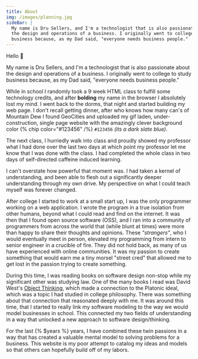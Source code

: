 ```yaml
---
title: About
img: /images/planning.jpg
sideBar: |
  My name is Dru Sellers, and I'm a technologist that is also passionate about
  the design and operations of a business. I originally went to college to study
  business because, as my Dad said, "everyone needs business people."
---
```


Hello 👋

My name is Dru Sellers, and I'm a technologist that is also passionate about
the design and operations of a business. I originally went to college to study 
business because, as my Dad said, "everyone needs business people." 

While in school I randomly took a 9 week HTML class to fulfill some technology
credits, and after **bolding** my name in the browser I absolutely lost my mind.
I went back to the dorms, that night and started building my web page. I don't recall
getting dinner, after who knows how many can's of Mountain Dew I found GeoCities and
uploaded my gif laden, under-construction, single page website with the amazingly 
clever background color  {% chip color="#123456" /%} `#123456` _(its a dark slate blue)_.

The next class, I hurriedly walk into class and proudly showed my professor what I had done
over the last two days at which point my professor let me know that I was done with the class.
I had completed the whole class in two days of self-directed caffeine induced learning.

I can't overstate how powerful that moment was. I had taken a kernel of understanding, 
and been able to flesh out a significantly deeper understanding through my own drive.
My perspective on what I could teach myself was forever changed. 

After college I started to work at a small start up, I was the only programmer working on
a web application. I wrote the program in a true isolation from other humans, beyond what I could 
read and find on the internet. It was then that I found open source software (OSS), and I ran
into a community of programmers from across the world that (while blunt at times) were more
than happy to share their thoughts and opinions. These _"strangers"_, who I would eventually meet
in person, elevated my programming from intern to senior engineer in a crucible of fire. They did
not hold back, as many of us have experienced with online communities. It was my passion to create
something that would earn me a tiny morsel "street cred" that allowed me to get lost in the
passion trying to create something.

During this time, I was reading books on software design non-stop while my significant other was 
studying law. One of the many books I read was David West's [Object Thinking](https://www.amazon.com/Object-Thinking-Developer-Reference-David-ebook/dp/B00JDMPOKM/ref=sr_1_1), which made a connection
to the Platonic ideal, which was a topic I had studied in college philosophy. There was something about
that connection that reasonated deeply with me. It was around this time, that I started to really link
my software modeling to the way we would model businesses in school. This connected my two fields of
understanding in a way that unlocked a new approach to software design/thinking.

For the last {% $years %} years, I have combined these twin passions in a way that has created a valuable
mental model to solving problems for a business. This website is my poor attempt to catalog my ideas
and models so that others can hopefully build off of my labors.

